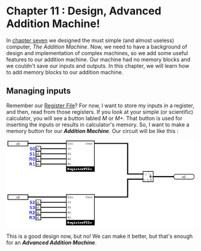 # Chapter 11 : Design, Advanced Addition Machine! 

In [chapter seven](chapter7.md) we designed the must simple (and almost useless) computer, *The Addition Machine*. Now, 
we need to have a background of design and implementation of complex machines, so we add some useful features to our addition 
machine. Our machine had no memory blocks and we couldn't save our inputs and outputs. In this chapter, we will learn how to 
add memory blocks to our addition machine.

## Managing inputs 
Remember our [Register File](chapter9.md)? For now, I want to store my inputs in a register, and then, read from those registers. 
If you look at your simple (or scientific) calculator, you will see a button labled *M* or *M+*. That button is used for inserting 
the inputs or results in calculator's memory. So, I want to make a memory button for our ***Addition Machine***. Our circuit will be 
like this :

![Addition Machine - Step 0](figures/AdditionMachine-Step0.png)

This is a good design now, but no! We can make it better, but that's enough for an ***Advanced Addition Machine***. 


